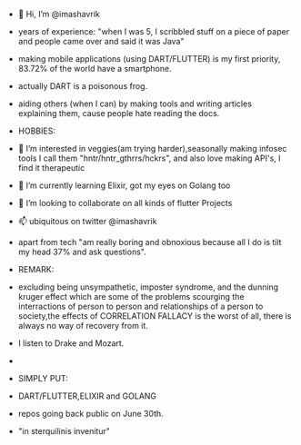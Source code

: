 - 👋 Hi, I’m @imashavrik
- years of experience: "when I was 5, I scribbled stuff on a piece of paper and people came over and said it was Java"
- making mobile applications (using DART/FLUTTER) is my first priority, 83.72% of the world have a smartphone.
- actually DART is a poisonous frog.
- aiding others (when I can)  by making tools and writing articles explaining them, cause people hate reading the docs.

- HOBBIES:
- 👀 I’m interested in veggies(am trying harder),seasonally making infosec tools I call them "hntr/hntr_gthrrs/hckrs", and  also love making API's, I find it therapeutic
- 🌱 I’m currently learning Elixir, got my eyes on Golang too
- 💞️ I’m looking to collaborate on all kinds of flutter Projects
- 📫 ubiquitous on twitter @imashavrik
- apart from tech "am really boring and obnoxious because all I do is tilt my head 37% and ask questions".

- REMARK:
- excluding being unsympathetic, imposter syndrome, and the dunning kruger effect which are some of the problems scourging the interractions of person to person and     relationships of a person to society,the effects of CORRELATION FALLACY is the worst of all, there is always no way of recovery from it.
- I listen to Drake and Mozart.
- 
- SIMPLY PUT:
- DART/FLUTTER,ELIXIR and GOLANG

- repos going back public on June 30th.
- "in sterquilinis invenitur"
<!---
imashavrik/imashavrik is a ✨ special ✨ repository because its `README.md` (this file) appears on your GitHub profile.
You can click the Preview link to take a look at your changes.
--->
